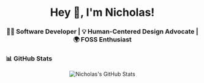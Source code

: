 <h1 align="center">Hey 👋, I'm Nicholas!</h1>
<h3 align="center"> 👨‍💻 Software Developer | 💡 Human-Centered Design Advocate | 🌍 FOSS Enthusiast</h3>



### 📊 GitHub Stats
<div align="center">
  <img src="https://github-readme-stats.vercel.app/api?username=RiosNicholas&show_icons=true" alt="Nicholas's GitHub Stats">
</div>





